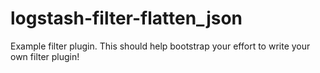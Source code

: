 # logstash-filter-flatten_json
Example filter plugin. This should help bootstrap your effort to write your own filter plugin!

